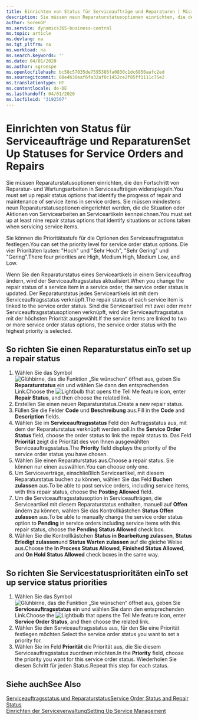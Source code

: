 ```yaml
---
title: Einrichten von Status für Serviceaufträge und Reparaturen | Microsoft Docs
description: Sie müssen neun Reparaturstatusoptionen einrichten, die den Fortschritt von Reparatur- und Wartungsarbeiten in Serviceaufträgen widerspiegeln.
author: SorenGP
ms.service: dynamics365-business-central
ms.topic: article
ms.devlang: na
ms.tgt_pltfrm: na
ms.workload: na
ms.search.keywords: ''
ms.date: 04/01/2020
ms.author: sgroespe
ms.openlocfilehash: bc58c57035de7595386fa0830c1dc6850aafc2ed
ms.sourcegitcommit: 88e4b30eaf6fa32af0c1452ce2f85ff1111c75e2
ms.translationtype: HT
ms.contentlocale: de-DE
ms.lasthandoff: 04/01/2020
ms.locfileid: "3192507"
---
```

# <a name="set-up-statuses-for-service-orders-and-repairs"></a><span data-ttu-id="c293f-103">Einrichten von Status für Serviceaufträge und Reparaturen</span><span class="sxs-lookup"><span data-stu-id="c293f-103">Set Up Statuses for Service Orders and Repairs</span></span>
<span data-ttu-id="c293f-104">Sie müssen Reparaturstatusoptionen einrichten, die den Fortschritt von Reparatur- und Wartungsarbeiten in Serviceaufträgen widerspiegeln.</span><span class="sxs-lookup"><span data-stu-id="c293f-104">You must set up repair status options that identify the progress of repair and maintenance of service items in service orders.</span></span> <span data-ttu-id="c293f-105">Sie müssen mindestens neun Reparaturstatusoptionen eingerichtet werden, die die Situation oder Aktionen von Servicearbeiten an Serviceartikeln kennzeichnen.</span><span class="sxs-lookup"><span data-stu-id="c293f-105">You must set up at least nine repair status options that identify situations or actions taken when servicing service items.</span></span>  

<span data-ttu-id="c293f-106">Sie können die Prioritätsstufe für die Optionen des Serviceauftragsstatus festlegen.</span><span class="sxs-lookup"><span data-stu-id="c293f-106">You can set the priority level for service order status options.</span></span> <span data-ttu-id="c293f-107">Die vier Prioritäten lauten: "Hoch" und "Sehr Hoch", "Sehr Gering" und "Gering".</span><span class="sxs-lookup"><span data-stu-id="c293f-107">There four priorities are High, Medium High, Medium Low, and Low.</span></span>  

<span data-ttu-id="c293f-108">Wenn Sie den Reparaturstatus eines Serviceartikels in einem Serviceauftrag ändern, wird der Serviceauftragsstatus aktualisiert.</span><span class="sxs-lookup"><span data-stu-id="c293f-108">When you change the repair status of a service item in a service order, the service order status is updated.</span></span> <span data-ttu-id="c293f-109">Der Reparaturstatus jedes Serviceartikels ist mit dem Serviceauftragsstatus verknüpft.</span><span class="sxs-lookup"><span data-stu-id="c293f-109">The repair status of each service item is linked to the service order status.</span></span> <span data-ttu-id="c293f-110">Sind die Serviceartikel mit zwei oder mehr Serviceauftragsstatusoptionen verknüpft, wird der Serviceauftragsstatus mit der höchsten Priorität ausgewählt.</span><span class="sxs-lookup"><span data-stu-id="c293f-110">If the service items are linked to two or more service order status options, the service order status with the highest priority is selected.</span></span>  

## <a name="to-set-up-a-repair-status"></a><span data-ttu-id="c293f-111">So richten Sie einen Reparaturstatus ein</span><span class="sxs-lookup"><span data-stu-id="c293f-111">To set up a repair status</span></span>  
1. <span data-ttu-id="c293f-112">Wählen Sie das Symbol ![Glühbirne, das die Funktion „Sie wünschen“ öffnet](media/ui-search/search_small.png "Was möchten Sie tun?") aus, geben Sie **Reparaturstatus** ein und wählen Sie dann den entsprechenden Link.</span><span class="sxs-lookup"><span data-stu-id="c293f-112">Choose the ![Lightbulb that opens the Tell Me feature](media/ui-search/search_small.png "Tell me what you want to do") icon, enter **Repair Status**, and then choose the related link.</span></span>
2. <span data-ttu-id="c293f-113">Erstellen Sie einen neuen Reparaturstatus.</span><span class="sxs-lookup"><span data-stu-id="c293f-113">Create a new repair status.</span></span>  
3. <span data-ttu-id="c293f-114">Füllen Sie die Felder **Code** und **Beschreibung** aus.</span><span class="sxs-lookup"><span data-stu-id="c293f-114">Fill in the **Code** and **Description** fields.</span></span>  
4. <span data-ttu-id="c293f-115">Wählen Sie im **Serviceauftragsstatus** Feld den Auftragsstatus aus, mit dem der Reparaturstatus verknüpft werden soll.</span><span class="sxs-lookup"><span data-stu-id="c293f-115">In the **Service Order Status** field, choose the order status to link the repair status to.</span></span> <span data-ttu-id="c293f-116">Das Feld **Priorität** zeigt die Priorität des von Ihnen ausgewählten Serviceauftragsstatus.</span><span class="sxs-lookup"><span data-stu-id="c293f-116">The **Priority** field displays the priority of the service order status you have chosen.</span></span>  
5. <span data-ttu-id="c293f-117">Wählen Sie einen Reparaturstatus aus.</span><span class="sxs-lookup"><span data-stu-id="c293f-117">Choose a repair status.</span></span> <span data-ttu-id="c293f-118">Sie können nur einen auswählen.</span><span class="sxs-lookup"><span data-stu-id="c293f-118">You can choose only one.</span></span>  
6. <span data-ttu-id="c293f-119">Um Serviceverträge, einschließlich Serviceartikel, mit diesem Reparaturstatus buchen zu können, wählen Sie das Feld **Buchen zulassen** aus.</span><span class="sxs-lookup"><span data-stu-id="c293f-119">To be able to post service orders, including service items, with this repair status, choose the **Posting Allowed** field.</span></span>  
7. <span data-ttu-id="c293f-120">Um die Serviceauftragsstatusoption in Serviceaufträgen, die Serviceartikel mit diesem Reparaturstatus enthalten, manuell auf **Offen** ändern zu können, wählen Sie das Kontrollkästchen **Status Offen zulassen** aus.</span><span class="sxs-lookup"><span data-stu-id="c293f-120">To be able to manually change the service order status option to **Pending** in service orders including service items with this repair status, choose the **Pending Status Allowed** check box.</span></span>  
8. <span data-ttu-id="c293f-121">Wählen Sie die Kontrollkästchen **Status in Bearbeitung zulassen**, **Status Erledigt zulassen**und **Status Warten zulassen** auf die gleiche Weise aus.</span><span class="sxs-lookup"><span data-stu-id="c293f-121">Choose the **In Process Status Allowed**, **Finished Status Allowed**, and **On Hold Status Allowed** check boxes in the same way.</span></span>
  
## <a name="to-set-up-service-status-priorities"></a><span data-ttu-id="c293f-122">So richten Sie Servicestatusprioritäten ein</span><span class="sxs-lookup"><span data-stu-id="c293f-122">To set up service status priorities</span></span>  
1. <span data-ttu-id="c293f-123">Wählen Sie das Symbol ![Glühbirne, das die Funktion „Sie wünschen“ öffnet](media/ui-search/search_small.png "Was möchten Sie tun?") aus, geben Sie **Serviceauftragsstatus** ein und wählen Sie dann den entsprechenden Link.</span><span class="sxs-lookup"><span data-stu-id="c293f-123">Choose the ![Lightbulb that opens the Tell Me feature](media/ui-search/search_small.png "Tell me what you want to do") icon, enter **Service Order Status**, and then choose the related link.</span></span>  
2. <span data-ttu-id="c293f-124">Wählen Sie den Serviceauftragsstatus aus, für den Sie eine Priorität festlegen möchten.</span><span class="sxs-lookup"><span data-stu-id="c293f-124">Select the service order status you want to set a priority for.</span></span>  
3. <span data-ttu-id="c293f-125">Wählen Sie im Feld **Priorität** die Priorität aus, die Sie diesem Serviceauftragsstatus zuordnen möchten.</span><span class="sxs-lookup"><span data-stu-id="c293f-125">In the **Priority** field, choose the priority you want for this service order status.</span></span> <span data-ttu-id="c293f-126">Wiederholen Sie diesen Schritt für jeden Status.</span><span class="sxs-lookup"><span data-stu-id="c293f-126">Repeat this step for each status.</span></span>  

## <a name="see-also"></a><span data-ttu-id="c293f-127">Siehe auch</span><span class="sxs-lookup"><span data-stu-id="c293f-127">See Also</span></span>  
[<span data-ttu-id="c293f-128">Serviceauftragsstatus und Reparaturstatus</span><span class="sxs-lookup"><span data-stu-id="c293f-128">Service Order Status and Repair Status</span></span>](service-service-order-status-and-repair-status.md)  
[<span data-ttu-id="c293f-129">Einrichten der Serviceverwaltung</span><span class="sxs-lookup"><span data-stu-id="c293f-129">Setting Up Service Management</span></span>](service-setup-service.md)  

